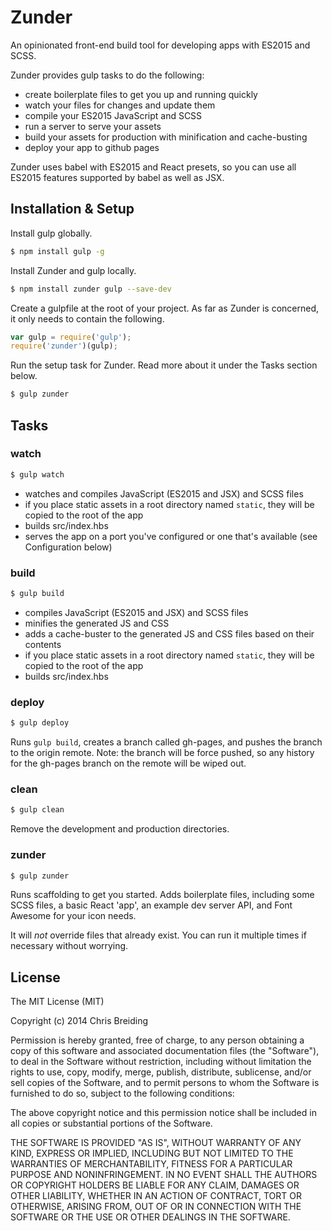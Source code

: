 # Zunder

An opinionated front-end build tool for developing apps with ES2015 and SCSS.

Zunder provides gulp tasks to do the following:

* create boilerplate files to get you up and running quickly
* watch your files for changes and update them
* compile your ES2015 JavaScript and SCSS
* run a server to serve your assets
* build your assets for production with minification and cache-busting
* deploy your app to github pages

Zunder uses babel with ES2015 and React presets, so you can use all ES2015 features supported by babel as well as JSX.

## Installation & Setup

Install gulp globally.

```sh
$ npm install gulp -g
```

Install Zunder and gulp locally.

```sh
$ npm install zunder gulp --save-dev
```

Create a gulpfile at the root of your project. As far as Zunder is concerned, it only needs to contain the following.

```javascript
var gulp = require('gulp');
require('zunder')(gulp);
```

Run the setup task for Zunder. Read more about it under the Tasks section below.

```sh
$ gulp zunder
```

## Tasks

### watch

```sh
$ gulp watch
```

* watches and compiles JavaScript (ES2015 and JSX) and SCSS files
* if you place static assets in a root directory named `static`, they will be copied to the root of the app
* builds src/index.hbs
* serves the app on a port you've configured or one that's available (see Configuration below)

### build

```sh
$ gulp build
```

* compiles JavaScript (ES2015 and JSX) and SCSS files
* minifies the generated JS and CSS
* adds a cache-buster to the generated JS and CSS files based on their contents
* if you place static assets in a root directory named `static`, they will be copied to the root of the app
* builds src/index.hbs

### deploy

```sh
$ gulp deploy
```

Runs `gulp build`, creates a branch called gh-pages, and pushes the branch to the origin remote. Note: the branch will be force pushed, so any history for the gh-pages branch on the remote will be wiped out.

### clean

```sh
$ gulp clean
```

Remove the development and production directories.

### zunder

```sh
$ gulp zunder
```

Runs scaffolding to get you started. Adds boilerplate files, including some SCSS files, a basic React 'app', an example dev server API, and Font Awesome for your icon needs.

It will *not* override files that already exist. You can run it multiple times if necessary without worrying.

## License

The MIT License (MIT)

Copyright (c) 2014 Chris Breiding

Permission is hereby granted, free of charge, to any person obtaining a copy of this software and associated documentation files (the "Software"), to deal in the Software without restriction, including without limitation the rights to use, copy, modify, merge, publish, distribute, sublicense, and/or sell copies of the Software, and to permit persons to whom the Software is furnished to do so, subject to the following conditions:

The above copyright notice and this permission notice shall be included in all copies or substantial portions of the Software.

THE SOFTWARE IS PROVIDED "AS IS", WITHOUT WARRANTY OF ANY KIND, EXPRESS OR IMPLIED, INCLUDING BUT NOT LIMITED TO THE WARRANTIES OF MERCHANTABILITY, FITNESS FOR A PARTICULAR PURPOSE AND NONINFRINGEMENT. IN NO EVENT SHALL THE AUTHORS OR COPYRIGHT HOLDERS BE LIABLE FOR ANY CLAIM, DAMAGES OR OTHER LIABILITY, WHETHER IN AN ACTION OF CONTRACT, TORT OR OTHERWISE, ARISING FROM, OUT OF OR IN CONNECTION WITH THE SOFTWARE OR THE USE OR OTHER DEALINGS IN THE SOFTWARE.
